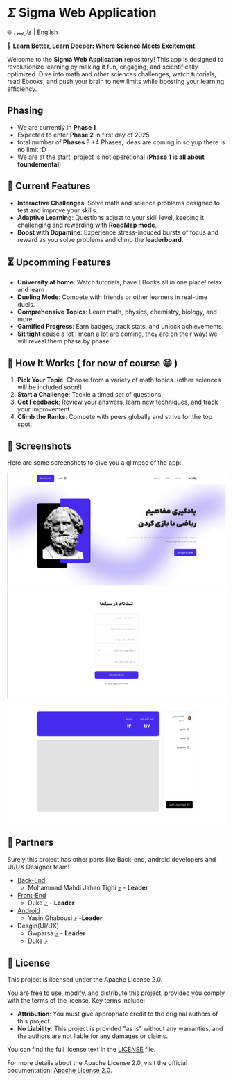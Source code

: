# **$\Sigma$ Sigma Web Application**

🌐 [فارسی](README.fa.md) | English

🚀 **Learn Better, Learn Deeper: Where Science Meets Excitement**

Welcome to the **Sigma Web Application** repository! This app is designed to revolutionize learning by making it fun, engaging, and scientifically optimized. Dive into math and other sciences challenges, watch tutorials, read Ebooks, and push your brain to new limits while boosting your learning efficiency.


## Phasing

- We are currently in **Phase 1**
- Expected to enter **Phase 2** in first day of 2025
- total number of **Phases** ? +4 Phases, ideas are coming in so yup there is no limit :D
- We are at the start, project is not operetional (**Phase 1 is all about foundemental**)

## 🎯 Current Features

- **Interactive Challenges**: Solve math and science problems designed to test and improve your skills.
- **Adaptive Learning**: Questions adjust to your skill level, keeping it challenging and rewarding with **RoadMap mode**.
- **Boost with Dopamine**: Experience stress-induced bursts of focus and reward as you solve problems and climb the **leaderboard**.


## ⏳ Upcomming Features

- **University at home**: Watch tutorials, have EBooks all in one place! relax and learn
- **Dueling Mode**: Compete with friends or other learners in real-time duels.
- **Comprehensive Topics**: Learn math, physics, chemistry, biology, and more.
- **Gamified Progress**: Earn badges, track stats, and unlock achievements.
- **Sit tight** cause a lot i mean a lot are coming, they are on their way! we will reveal them phase by phase.


## 🧪 How It Works ( for now of course 😁 )

1. **Pick Your Topic**: Choose from a variety of math topics. (other sciences will be included soon!)
2. **Start a Challenge**: Tackle a timed set of questions.
3. **Get Feedback**: Review your answers, learn new techniques, and track your improvement.
4. **Climb the Ranks**: Compete with peers globally and strive for the top spot.


## 📱 Screenshots

Here are some screenshots to give you a glimpse of the app:

![Hero Section](preview/HeroSection.png "Hero Section")
![Saign Up](preview/SignUP.png "Sign up page")
![DashBoard](preview/Dashboard.png "DashBoard")

## 🤝 Partners

Surely this project has other parts like Back-end, android developers and UI/UX Designer team!

- [Back-End](https://github.com/mohammad2831/math/tree/master)
   - Mohammad Mahdi Jahan Tighi [⤴️](https://github.com/mohammad2831) - **Leader** 
- [Front-End]()
   - Duke [⤴️](https://github.com/TheOnlyDuke) - **Leader**
- [Android]()
   - Yasin Ghabousi [⤴️]() -**Leader**
- Desgin(UI/UX)
   - Gwparsa [⤴️](https://gwparsa.ir) - **Leader**
   - Duke [⤴️](https://github.com/TheOnlyDuke)


## 📜 License

This project is licensed under the Apache License 2.0. 

You are free to use, modify, and distribute this project, provided you comply with the terms of the license. Key terms include:

- **Attribution**: You must give appropriate credit to the original authors of this project.
- **No Liability**: This project is provided "as is" without any warranties, and the authors are not liable for any damages or claims.

You can find the full license text in the [LICENSE](LICENSE) file.

For more details about the Apache License 2.0, visit the official documentation: [Apache License 2.0](https://www.apache.org/licenses/LICENSE-2.0).